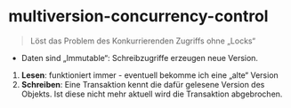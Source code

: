 # multiversion-concurrency-control

> Löst das Problem des Konkurrierenden Zugriffs ohne „Locks“

- Daten sind „Immutable“: Schreibzugriffe erzeugen neue Version.

1. **Lesen**: funktioniert immer - eventuell bekomme ich eine „alte“ Version
1. **Schreiben**: Eine Transaktion kennt die dafür gelesene Version des Objekts. Ist diese nicht mehr aktuell wird die
   Transaktion abgebrochen.
